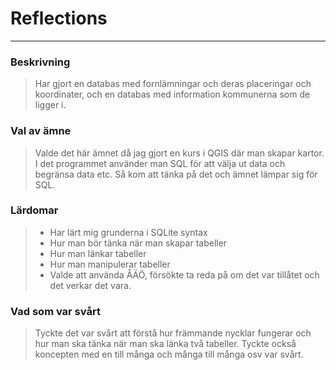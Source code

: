 # Reflections

---
### Beskrivning
>Har gjort en databas med fornlämningar och deras placeringar och koordinater, och en databas med information kommunerna som de ligger i.

### Val av ämne
>Valde det här ämnet då jag gjort en kurs i QGIS där man skapar kartor. I det programmet använder man SQL för att välja ut data och begränsa data etc. Så kom att tänka på det och ämnet lämpar sig för SQL.

### Lärdomar
> - Har lärt mig grunderna i SQLite syntax
> - Hur man bör tänka när man skapar tabeller
> - Hur man länkar tabeller
> - Hur man manipulerar tabeller
> - Valde att använda ÅÄÖ, försökte ta reda på om det var tillåtet och det verkar det vara.

### Vad som var svårt
> Tyckte det var svårt att förstå hur främmande nycklar fungerar och hur man ska tänka när man ska länka två tabeller. Tyckte också koncepten med en till många och många till många osv var svårt.